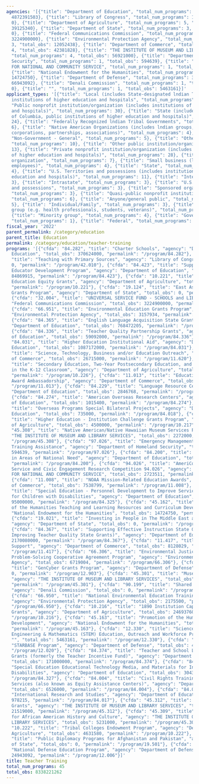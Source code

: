 ```yaml
---
agencies: '[{"title": "Department of Education", "total_num_programs": 15, "total_obs":
  4872391503}, {"title": "Library of Congress", "total_num_programs": 1, "total_obs":
  0}, {"title": "Department of Agriculture", "total_num_programs": 5, "total_obs":
  39125340}, {"title": "Department of State", "total_num_programs": 3, "total_obs":
  0}, {"title": "Federal Communications Commission", "total_num_programs": 1, "total_obs":
  3224900000}, {"title": "Environmental Protection Agency", "total_num_programs":
  3, "total_obs": 12052438}, {"title": "Department of Commerce", "total_num_programs":
  4, "total_obs": 42381828}, {"title": "THE INSTITUTE OF MUSEUM AND LIBRARY SERVICES",
  "total_num_programs": 4, "total_obs": 56921000}, {"title": "Department of Homeland
  Security", "total_num_programs": 1, "total_obs": 594639}, {"title": "CORPORATION
  FOR NATIONAL AND COMMUNITY SERVICE", "total_num_programs": 1, "total_obs": 2723511},
  {"title": "National Endowment for the Humanities", "total_num_programs": 2, "total_obs":
  14724750}, {"title": "Department of Defense", "total_num_programs": 3, "total_obs":
  66943092}, {"title": "Denali Commission", "total_num_programs": 1, "total_obs":
  0}, {"title": "", "total_num_programs": 1, "total_obs": 5463161}]'
applicant_types: '[{"title": "Local (includes State-designated lndian Tribes, excludes
  institutions of higher education and hospitals", "total_num_programs": 17}, {"title":
  "Public nonprofit institution/organization (includes institutions of higher education
  and hospitals)", "total_num_programs": 30}, {"title": "State (includes District
  of Columbia, public institutions of higher education and hospitals)", "total_num_programs":
  24}, {"title": "Federally Recognized lndian Tribal Governments", "total_num_programs":
  6}, {"title": "Native American Organizations (includes lndian groups, cooperatives,
  corporations, partnerships, associations)", "total_num_programs": 4}, {"title":
  "Non-Government - General", "total_num_programs": 5}, {"title": "Other private institutions/organizations",
  "total_num_programs": 10}, {"title": "Other public institution/organization", "total_num_programs":
  13}, {"title": "Private nonprofit institution/organization (includes institutions
  of higher education and hospitals)", "total_num_programs": 28}, {"title": "Profit
  organization", "total_num_programs": 7}, {"title": "Small business (less than 500
  employees)", "total_num_programs": 4}, {"title": "State", "total_num_programs":
  4}, {"title": "U.S. Territories and possessions (includes institutions of higher
  education and hospitals)", "total_num_programs": 11}, {"title": "Interstate", "total_num_programs":
  3}, {"title": "Intrastate", "total_num_programs": 3}, {"title": "U.S. Territories
  and possessions", "total_num_programs": 3}, {"title": "Sponsored organization",
  "total_num_programs": 3}, {"title": "Quasi-public nonprofit institution/organization",
  "total_num_programs": 6}, {"title": "Anyone/general public", "total_num_programs":
  5}, {"title": "Individual/Family", "total_num_programs": 3}, {"title": "Specialized
  group (e.g. health professionals, students, veterans)", "total_num_programs": 4},
  {"title": "Minority group", "total_num_programs": 4}, {"title": "Government - General",
  "total_num_programs": 1}, {"title": "Federal", "total_num_programs": 2}]'
fiscal_year: '2022'
parent_permalink: /category/education
parent_title: Education
permalink: /category/education/teacher-training
programs: '[{"cfda": "84.282", "title": "Charter Schools", "agency": "Department of
  Education", "total_obs": 370624000, "permalink": "/program/84.282"}, {"cfda": "42.010",
  "title": "Teaching with Primary Sources", "agency": "Library of Congress", "total_obs":
  0, "permalink": "/program/42.010"}, {"cfda": "84.423", "title": "Supporting Effective
  Educator Development Program", "agency": "Department of Education", "total_obs":
  84869915, "permalink": "/program/84.423"}, {"cfda": "10.221", "title": "Tribal Colleges
  Education Equity Grants", "agency": "Department of Agriculture", "total_obs": 4500000,
  "permalink": "/program/10.221"}, {"cfda": "19.124", "title": "East Asia and Pacific
  Grants Program", "agency": "Department of State", "total_obs": 0, "permalink": "/program/19.124"},
  {"cfda": "32.004", "title": "UNIVERSAL SERVICE FUND - SCHOOLS and LIBRARIES", "agency":
  "Federal Communications Commission", "total_obs": 3224900000, "permalink": "/program/32.004"},
  {"cfda": "66.951", "title": "Environmental Education Grants Program", "agency":
  "Environmental Protection Agency", "total_obs": 3157934, "permalink": "/program/66.951"},
  {"cfda": "84.365", "title": "English Language Acquisition State Grants", "agency":
  "Department of Education", "total_obs": 768472205, "permalink": "/program/84.365"},
  {"cfda": "84.336", "title": "Teacher Quality Partnership Grants", "agency": "Department
  of Education", "total_obs": 59092000, "permalink": "/program/84.336"}, {"cfda":
  "84.031", "title": "Higher Education Institutional Aid", "agency": "Department of
  Education", "total_obs": 1087172000, "permalink": "/program/84.031"}, {"cfda": "11.620",
  "title": "Science, Technology, Business and/or Education Outreach", "agency": "Department
  of Commerce", "total_obs": 26715000, "permalink": "/program/11.620"}, {"cfda": "10.226",
  "title": "Secondary Education, Two-Year Postsecondary Education, and Agriculture
  in the K-12 Classroom", "agency": "Department of Agriculture", "total_obs": 800000,
  "permalink": "/program/10.226"}, {"cfda": "11.013", "title": "Education Quality
  Award Ambassadorship", "agency": "Department of Commerce", "total_obs": 0, "permalink":
  "/program/11.013"}, {"cfda": "84.229", "title": "Language Resource Centers", "agency":
  "Department of Education", "total_obs": 2846768, "permalink": "/program/84.229"},
  {"cfda": "84.274", "title": "American Overseas Research Centers", "agency": "Department
  of Education", "total_obs": 1015400, "permalink": "/program/84.274"}, {"cfda": "84.018",
  "title": "Overseas Programs Special Bilateral Projects", "agency": "Department of
  Education", "total_obs": 735000, "permalink": "/program/84.018"}, {"cfda": "10.217",
  "title": "Higher Education - Institution Challenge Grants Program", "agency": "Department
  of Agriculture", "total_obs": 4500000, "permalink": "/program/10.217"}, {"cfda":
  "45.308", "title": "Native American/Native Hawaiian Museum Services Program ", "agency":
  "THE INSTITUTE OF MUSEUM AND LIBRARY SERVICES", "total_obs": 2272000, "permalink":
  "/program/45.308"}, {"cfda": "97.026", "title": "Emergency Management Institute
  Training Assistance", "agency": "Department of Homeland Security", "total_obs":
  594639, "permalink": "/program/97.026"}, {"cfda": "84.200", "title": "Graduate Assistance
  in Areas of National Need", "agency": "Department of Education", "total_obs": 23547000,
  "permalink": "/program/84.200"}, {"cfda": "94.026", "title": "AmeriCorps National
  Service and Civic Engagement Research Competition 94.026", "agency": "CORPORATION
  FOR NATIONAL AND COMMUNITY SERVICE", "total_obs": 2723511, "permalink": "/program/94.026"},
  {"cfda": "11.008", "title": "NOAA Mission-Related Education Awards", "agency": "Department
  of Commerce", "total_obs": 7538799, "permalink": "/program/11.008"}, {"cfda": "84.325",
  "title": "Special Education - Personnel Development to Improve Services and Results
  for Children with Disabilities", "agency": "Department of Education", "total_obs":
  95000000, "permalink": "/program/84.325"}, {"cfda": "45.162", "title": "Promotion
  of the Humanities Teaching and Learning Resources and Curriculum Development", "agency":
  "National Endowment for the Humanities", "total_obs": 14724750, "permalink": "/program/45.162"},
  {"cfda": "19.021", "title": "Investing in People in The Middle East and North Africa",
  "agency": "Department of State", "total_obs": 0, "permalink": "/program/19.021"},
  {"cfda": "84.367", "title": "Supporting Effective Instruction State Grants (formerly
  Improving Teacher Quality State Grants)", "agency": "Department of Education", "total_obs":
  2170080000, "permalink": "/program/84.367"}, {"cfda": "11.417", "title": "Sea Grant
  Support", "agency": "Department of Commerce", "total_obs": 8128029, "permalink":
  "/program/11.417"}, {"cfda": "66.306", "title": "Environmental Justice Collaborative
  Problem-Solving Cooperative Agreement Program", "agency": "Environmental Protection
  Agency", "total_obs": 6719004, "permalink": "/program/66.306"}, {"cfda": "12.903",
  "title": "GenCyber Grants Program", "agency": "Department of Defense", "total_obs":
  0, "permalink": "/program/12.903"}, {"cfda": "45.301", "title": "Museums for America",
  "agency": "THE INSTITUTE OF MUSEUM AND LIBRARY SERVICES", "total_obs": 27899000,
  "permalink": "/program/45.301"}, {"cfda": "90.199", "title": "Shared Services",
  "agency": "Denali Commission", "total_obs": 0, "permalink": "/program/90.199"},
  {"cfda": "66.950", "title": "National Environmental Education Training Program",
  "agency": "Environmental Protection Agency", "total_obs": 2175500, "permalink":
  "/program/66.950"}, {"cfda": "10.216", "title": "1890 Institution Capacity Building
  Grants", "agency": "Department of Agriculture", "total_obs": 24693760, "permalink":
  "/program/10.216"}, {"cfda": "45.163", "title": "Promotion of the Humanities Professional
  Development", "agency": "National Endowment for the Humanities", "total_obs": 0,
  "permalink": "/program/45.163"}, {"cfda": "12.330", "title": "Science, Technology,
  Engineering & Mathematics (STEM) Education, Outreach and Workforce Program", "agency":
  "", "total_obs": 5463161, "permalink": "/program/12.330"}, {"cfda": "12.020", "title":
  "STARBASE Program", "agency": "Department of Defense", "total_obs": 42000000, "permalink":
  "/program/12.020"}, {"cfda": "84.374", "title": "Teacher and School Leader Incentive
  Grants (formerly the Teacher Incentive Fund)", "agency": "Department of Education",
  "total_obs": 171000000, "permalink": "/program/84.374"}, {"cfda": "84.327", "title":
  "Special Education Educational Technology Media, and Materials for Individuals with
  Disabilities", "agency": "Department of Education", "total_obs": 30433000, "permalink":
  "/program/84.327"}, {"cfda": "84.004", "title": "Civil Rights Training and Advisory
  Services (also known as Equity Assistance Centers)", "agency": "Department of Education",
  "total_obs": 6526000, "permalink": "/program/84.004"}, {"cfda": "84.017", "title":
  "International Research and Studies", "agency": "Department of Education", "total_obs":
  978215, "permalink": "/program/84.017"}, {"cfda": "45.312", "title": "National Leadership
  Grants", "agency": "THE INSTITUTE OF MUSEUM AND LIBRARY SERVICES", "total_obs":
  21519000, "permalink": "/program/45.312"}, {"cfda": "45.309", "title": "Museum Grants
  for African American History and Culture", "agency": "THE INSTITUTE OF MUSEUM AND
  LIBRARY SERVICES", "total_obs": 5231000, "permalink": "/program/45.309"}, {"cfda":
  "10.222", "title": "Tribal Colleges Endowment Program", "agency": "Department of
  Agriculture", "total_obs": 4631580, "permalink": "/program/10.222"}, {"cfda": "19.501",
  "title": "Public Diplomacy Programs for Afghanistan and Pakistan", "agency": "Department
  of State", "total_obs": 0, "permalink": "/program/19.501"}, {"cfda": "12.006", "title":
  "National Defense Education Program", "agency": "Department of Defense", "total_obs":
  24943092, "permalink": "/program/12.006"}]'
title: Teacher Training
total_num_programs: 45
total_obs: 8338221262
---
```

